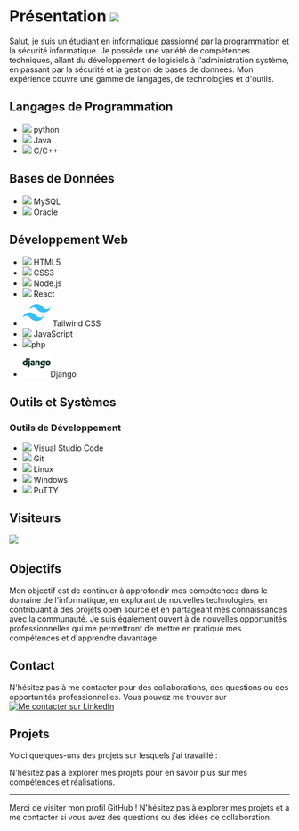 # Présentation <img src="https://cdn-icons-png.flaticon.com/128/158/158420.png" width="50" />

  

Salut, je suis un étudiant en informatique passionné par la programmation et la sécurité informatique. Je possède une variété de compétences techniques, allant du développement de logiciels à l'administration système, en passant par la sécurité et la gestion de bases de données. Mon expérience couvre une gamme de langages, de technologies et d'outils.

  
## Langages de Programmation 
- <img src="https://cdn.jsdelivr.net/gh/devicons/devicon/icons/python/python-original.svg" width="50"/> python
- <img src="https://cdn.jsdelivr.net/gh/devicons/devicon/icons/java/java-original.svg" width="50" /> Java
- <img src="https://cdn.jsdelivr.net/gh/devicons/devicon/icons/cplusplus/cplusplus-original.svg" width="50" /> C/C++

## Bases de Données

- <img src="https://cdn.jsdelivr.net/gh/devicons/devicon/icons/mysql/mysql-original.svg" width="50" /> MySQL
- <img src="https://cdn.jsdelivr.net/gh/devicons/devicon/icons/oracle/oracle-original.svg" width="50" /> Oracle



## Développement Web

- <img src="https://cdn.jsdelivr.net/gh/devicons/devicon/icons/html5/html5-original.svg" width="50" /> HTML5
- <img src="https://cdn.jsdelivr.net/gh/devicons/devicon/icons/css3/css3-original.svg" width="50" /> CSS3
- <img src="https://cdn.jsdelivr.net/gh/devicons/devicon/icons/nodejs/nodejs-original.svg" width="50" /> Node.js
- <img src="https://cdn.jsdelivr.net/gh/devicons/devicon/icons/react/react-original-wordmark.svg" width="50" /> React
- <img src="https://github.com/devicons/devicon/blob/v2.16.0/icons/tailwindcss/tailwindcss-original.svg" width="50" /> Tailwind CSS
- <img src="https://cdn.jsdelivr.net/gh/devicons/devicon/icons/javascript/javascript-original.svg" width="50" /> JavaScript
- <img src="https://cdn.jsdelivr.net/gh/devicons/devicon/icons/php/php-original.svg" width="50" />php
- <img src="https://github.com/devicons/devicon/blob/v2.16.0/icons/django/django-plain-wordmark.svg" width="50" />Django

## Outils et Systèmes

### Outils de Développement

- <img src="https://cdn.jsdelivr.net/gh/devicons/devicon/icons/vscode/vscode-original.svg" width="50" /> Visual Studio Code
- <img src="https://cdn.jsdelivr.net/gh/devicons/devicon/icons/git/git-original.svg" width="50" /> Git
- <img src="https://cdn.jsdelivr.net/gh/devicons/devicon/icons/linux/linux-original.svg" width="50" /> Linux
- <img src="https://cdn.jsdelivr.net/gh/devicons/devicon/icons/windows8/windows8-original.svg" width="50" /> Windows
- <img src="https://cdn.jsdelivr.net/gh/devicons/devicon/icons/putty/putty-original.svg" width="50" /> PuTTY

## Visiteurs 
[![](https://visitcount.itsvg.in/api?id=sancty&label=Profile%20Views%F0%9F%98%8A&color=0&icon=5&pretty=false)](https://visitcount.itsvg.in)



## Objectifs

  

Mon objectif est de continuer à approfondir mes compétences dans le domaine de l'informatique, en explorant de nouvelles technologies, en contribuant à des projets open source et en partageant mes connaissances avec la communauté. Je suis également ouvert à de nouvelles opportunités professionnelles qui me permettront de mettre en pratique mes compétences et d'apprendre davantage.

  

## Contact

 
N'hésitez pas à me contacter pour des collaborations, des questions ou des opportunités professionnelles. Vous pouvez me trouver sur [![Me contacter sur LinkedIn]()](https://www.linkedin.com/in/sanctifier-yaw-mensah-63558b242/)
  
  

## Projets

  

Voici quelques-uns des projets sur lesquels j'ai travaillé :

 

N'hésitez pas à explorer mes projets pour en savoir plus sur mes compétences et réalisations.

  ---

  

Merci de visiter mon profil GitHub ! N'hésitez pas à explorer mes projets et à me contacter si vous avez des questions ou des idées de collaboration.
